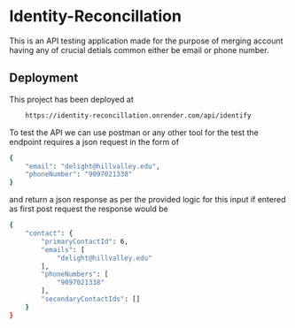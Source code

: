 
# Identity-Reconcillation


This is an API testing application made for the purpose of merging account having any of crucial detials common either be email or phone number.

## Deployment

This project has been deployed at

```bash
    https://identity-reconcillation.onrender.com/api/identify
```

To test the API we can use postman or any other tool for the test the endpoint requires a json request in the form of

```bash
{
    "email": "delight@hillvalley.edu",
    "phoneNumber": "9097021338"
}
```
and return a json response as per the provided logic for this input if entered as first post request the response would be 

```bash
{
    "contact": {
        "primaryContactId": 6,
        "emails": [
            "delight@hillvalley.edu"
        ],
        "phoneNumbers": [
            "9097021338"
        ],
        "secondaryContactIds": []
    }
}
```
